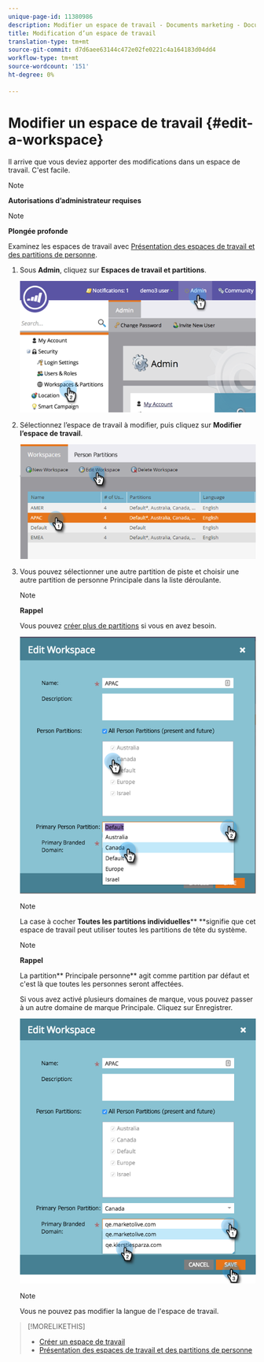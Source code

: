 ```yaml
---
unique-page-id: 11380986
description: Modifier un espace de travail - Documents marketing - Documentation du produit
title: Modification d’un espace de travail
translation-type: tm+mt
source-git-commit: d7d6aee63144c472e02fe0221c4a164183d04dd4
workflow-type: tm+mt
source-wordcount: '151'
ht-degree: 0%

---
```



# Modifier un espace de travail {#edit-a-workspace}

Il arrive que vous deviez apporter des modifications dans un espace de travail. C&#39;est facile.

>[!NOTE]
>
>**Autorisations d’administrateur requises**

>[!NOTE]
>
>**Plongée profonde**
>
>Examinez les espaces de travail avec [Présentation des espaces de travail et des partitions de personne](understanding-workspaces-and-person-partitions.md).

1. Sous **Admin**, cliquez sur **Espaces de travail et partitions**.

   ![](assets/image2014-9-17-11-3a59-3a11-1.png)

1. Sélectionnez l’espace de travail à modifier, puis cliquez sur **Modifier l’espace de travail**.

   ![](assets/two-7.png)

1. Vous pouvez sélectionner une autre partition de piste et choisir une autre partition de personne Principale dans la liste déroulante.

   >[!NOTE]
   >
   >**Rappel**
   >
   >
   >Vous pouvez [créer plus de partitions](create-a-person-partition.md) si vous en avez besoin.

   ![](assets/three-7.png)

   >[!NOTE]
   >
   >La case à cocher **Toutes les partitions individuelles**** **signifie que cet espace de travail peut utiliser toutes les partitions de tête du système.

   >[!NOTE]
   >
   >**Rappel**
   >
   >
   >La partition** Principale personne** agit comme partition par défaut et c&#39;est là que toutes les personnes seront affectées.

   Si vous avez activé plusieurs domaines de marque, vous pouvez passer à un autre domaine de marque Principale. Cliquez sur Enregistrer.

   ![](assets/four-6.png)

   >[!NOTE]
   >
   >Vous ne pouvez pas modifier la langue de l&#39;espace de travail.

>[!MORELIKETHIS]
>
>* [Créer un espace de travail](create-a-new-workspace.md)
>* [Présentation des espaces de travail et des partitions de personne](understanding-workspaces-and-person-partitions.md)

>



